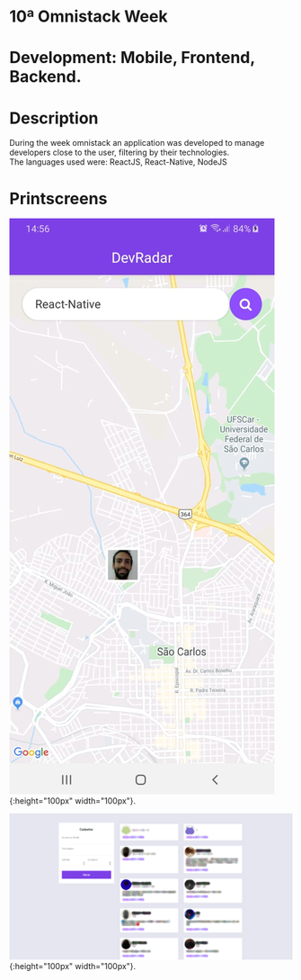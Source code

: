 # 10ª Omnistack Week
# Development: Mobile, Frontend, Backend.

# Description
During the week omnistack an application was developed to manage developers close to the user, filtering by their technologies. </br>
The languages used were: ReactJS, React-Native, NodeJS

# Printscreens

![App Printscreen](devradar-app.jpeg){:height="100px" width="100px"}.

![Web Printscreen](devradar-web.png){:height="100px" width="100px"}.

